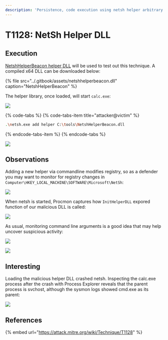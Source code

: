 ```yaml
---
description: 'Persistence, code execution using netsh helper arbitrary libraries.'
---
```


# T1128: NetSh Helper DLL

## Execution

[NetshHelperBeacon helper DLL](https://github.com/outflanknl/NetshHelperBeacon) will be used to test out this technique. A compiled x64 DLL can be downloaded below:

{% file src="../.gitbook/assets/netshhelperbeacon.dll" caption="NetshHelperBeacon" %}

The helper library, once loaded, will start `calc.exe`:

![](../.gitbook/assets/netsh-code%20%281%29.png)

{% code-tabs %}
{% code-tabs-item title="attacker@victim" %}
```bash
.\netsh.exe add helper C:\tools\NetshHelperBeacon.dll
```
{% endcode-tabs-item %}
{% endcode-tabs %}

![](../.gitbook/assets/netsh-calc.png)

## Observations

Adding a new helper via commandline modifies registry, so as a defender you may want to monitor for registry changes in `Computer\HKEY_LOCAL_MACHINE\SOFTWARE\Microsoft\NetSh`:

![](../.gitbook/assets/netsh-registry.png)

When netsh is started, Procmon captures how `InitHelperDLL` expored function of our malicious DLL is called:

![](../.gitbook/assets/netsh-procmon.png)

As usual, monitoring command line arguments is a good idea that may help uncover suspicious activity:

![](../.gitbook/assets/netsh-logs1.png)

![](../.gitbook/assets/netsh-logs2.png)

## Interesting

Loading the malicious helper DLL crashed netsh. Inspecting the calc.exe process after the crash with Process Explorer reveals that the parent process is svchost, although the sysmon logs showed cmd.exe as its parent:

![](../.gitbook/assets/netsh-ancestry.png)

## References

{% embed url="https://attack.mitre.org/wiki/Technique/T1128" %}

